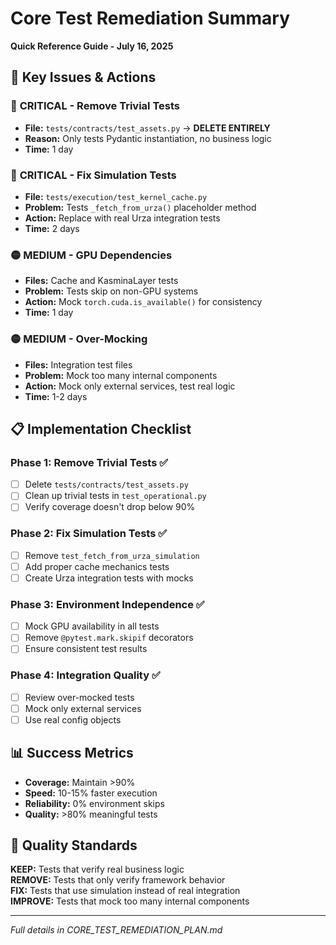 # Core Test Remediation Summary

**Quick Reference Guide - July 16, 2025**

## 🎯 Key Issues & Actions

### 🔴 **CRITICAL - Remove Trivial Tests**

- **File:** `tests/contracts/test_assets.py` → **DELETE ENTIRELY**
- **Reason:** Only tests Pydantic instantiation, no business logic
- **Time:** 1 day

### 🔴 **CRITICAL - Fix Simulation Tests**  

- **File:** `tests/execution/test_kernel_cache.py`
- **Problem:** Tests `_fetch_from_urza()` placeholder method
- **Action:** Replace with real Urza integration tests
- **Time:** 2 days

### 🟡 **MEDIUM - GPU Dependencies**

- **Files:** Cache and KasminaLayer tests
- **Problem:** Tests skip on non-GPU systems
- **Action:** Mock `torch.cuda.is_available()` for consistency
- **Time:** 1 day

### 🟡 **MEDIUM - Over-Mocking**

- **Files:** Integration test files
- **Problem:** Mock too many internal components
- **Action:** Mock only external services, test real logic
- **Time:** 1-2 days

## 📋 Implementation Checklist

### Phase 1: Remove Trivial Tests ✅

- [ ] Delete `tests/contracts/test_assets.py`
- [ ] Clean up trivial tests in `test_operational.py`
- [ ] Verify coverage doesn't drop below 90%

### Phase 2: Fix Simulation Tests ✅

- [ ] Remove `test_fetch_from_urza_simulation`
- [ ] Add proper cache mechanics tests
- [ ] Create Urza integration tests with mocks

### Phase 3: Environment Independence ✅

- [ ] Mock GPU availability in all tests
- [ ] Remove `@pytest.mark.skipif` decorators
- [ ] Ensure consistent test results

### Phase 4: Integration Quality ✅

- [ ] Review over-mocked tests
- [ ] Mock only external services
- [ ] Use real config objects

## 📊 Success Metrics

- **Coverage:** Maintain >90%
- **Speed:** 10-15% faster execution  
- **Reliability:** 0% environment skips
- **Quality:** >80% meaningful tests

## 🚨 Quality Standards

**KEEP:** Tests that verify real business logic  
**REMOVE:** Tests that only verify framework behavior  
**FIX:** Tests that use simulation instead of real integration  
**IMPROVE:** Tests that mock too many internal components

---
*Full details in CORE_TEST_REMEDIATION_PLAN.md*
